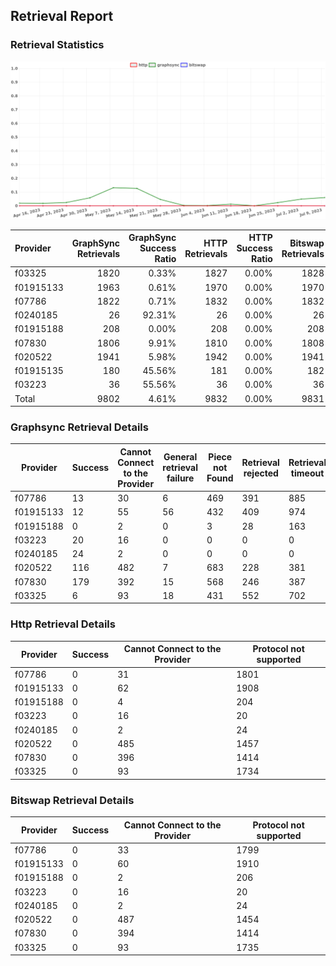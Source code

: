 ## Retrieval Report
### Retrieval Statistics
<img src="https://raw.githubusercontent.com/data-preservation-programs/filplus-checker-assets/main/filecoin-project/filecoin-plus-large-datasets/issues/1251/1689520470338.png"/>

| Provider  | GraphSync Retrievals | GraphSync Success Ratio | HTTP Retrievals | HTTP Success Ratio | Bitswap Retrievals | Bitswap Success Ratio |
| :-------- | -------------------: | ----------------------: | --------------: | -----------------: | -----------------: | --------------------: |
| f03325    |                 1820 |                   0.33% |            1827 |              0.00% |               1828 |                 0.00% |
| f01915133 |                 1963 |                   0.61% |            1970 |              0.00% |               1970 |                 0.00% |
| f07786    |                 1822 |                   0.71% |            1832 |              0.00% |               1832 |                 0.00% |
| f0240185  |                   26 |                  92.31% |              26 |              0.00% |                 26 |                 0.00% |
| f01915188 |                  208 |                   0.00% |             208 |              0.00% |                208 |                 0.00% |
| f07830    |                 1806 |                   9.91% |            1810 |              0.00% |               1808 |                 0.00% |
| f020522   |                 1941 |                   5.98% |            1942 |              0.00% |               1941 |                 0.00% |
| f01915135 |                  180 |                  45.56% |             181 |              0.00% |                182 |                 0.00% |
| f03223    |                   36 |                  55.56% |              36 |              0.00% |                 36 |                 0.00% |
| Total     |                 9802 |                   4.61% |            9832 |              0.00% |               9831 |                 0.00% |

### Graphsync Retrieval Details
| Provider  | Success | Cannot Connect to the Provider | General retrieval failure | Piece not Found | Retrieval rejected | Retrieval timeout | Unconfirmed block transfer |
| --------- | ------- | ------------------------------ | ------------------------- | --------------- | ------------------ | ----------------- | -------------------------- |
| f07786    | 13      | 30                             | 6                         | 469             | 391                | 885               | 28                         |
| f01915133 | 12      | 55                             | 56                        | 432             | 409                | 974               | 25                         |
| f01915188 | 0       | 2                              | 0                         | 3               | 28                 | 163               | 12                         |
| f03223    | 20      | 16                             | 0                         | 0               | 0                  | 0                 | 0                          |
| f0240185  | 24      | 2                              | 0                         | 0               | 0                  | 0                 | 0                          |
| f020522   | 116     | 482                            | 7                         | 683             | 228                | 381               | 44                         |
| f07830    | 179     | 392                            | 15                        | 568             | 246                | 387               | 19                         |
| f03325    | 6       | 93                             | 18                        | 431             | 552                | 702               | 18                         |

### Http Retrieval Details
| Provider  | Success | Cannot Connect to the Provider | Protocol not supported |
| --------- | ------- | ------------------------------ | ---------------------- |
| f07786    | 0       | 31                             | 1801                   |
| f01915133 | 0       | 62                             | 1908                   |
| f01915188 | 0       | 4                              | 204                    |
| f03223    | 0       | 16                             | 20                     |
| f0240185  | 0       | 2                              | 24                     |
| f020522   | 0       | 485                            | 1457                   |
| f07830    | 0       | 396                            | 1414                   |
| f03325    | 0       | 93                             | 1734                   |

### Bitswap Retrieval Details
| Provider  | Success | Cannot Connect to the Provider | Protocol not supported |
| --------- | ------- | ------------------------------ | ---------------------- |
| f07786    | 0       | 33                             | 1799                   |
| f01915133 | 0       | 60                             | 1910                   |
| f01915188 | 0       | 2                              | 206                    |
| f03223    | 0       | 16                             | 20                     |
| f0240185  | 0       | 2                              | 24                     |
| f020522   | 0       | 487                            | 1454                   |
| f07830    | 0       | 394                            | 1414                   |
| f03325    | 0       | 93                             | 1735                   |
